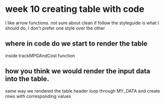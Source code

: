 # week 10 creating table with code

I like arrow functions.
not sure about clean
if follow the styleguide is what I should do, I don't prefer one style over the other


## where in code do we start to render the table
inside trackMPGAndCost function


## how you think we would render the input data into the table.
same way we rendered the table header
loop through MY_DATA and create rows with corresponding values